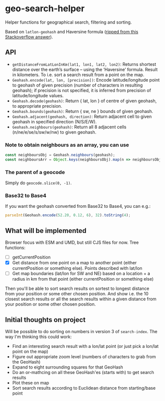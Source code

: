 # geo-search-helper
Helper functions for geographical search, filtering and sorting.

Based on `latlon-geohash` and Haversine formula ([ripped from this Stackoverflow answer](https://stackoverflow.com/a/27943/4210445)).

## API

* `getDistanceFromLatLonInKm(lat1, lon1, lat2, lon2)`: Returns shortest distance over the earth’s surface – using the ‘Haversine’ formula. Result in kilometers. To i.e. sort a search result from a point on the map.
* `Geohash.encode(lat, lon, [precision])`: Encode latitude/longitude point to geohash of given precision
   (number of characters in resulting geohash); if precision is not specified, it is inferred from
   precision of latitude/longitude values.
* `Geohash.decode(geohash)`: Return { lat, lon } of centre of given geohash, to appropriate precision.
* `Geohash.bounds(geohash)`: Return { sw, ne } bounds of given geohash.
* `Geohash.adjacent(geohash, direction)`: Return adjacent cell to given geohash in specified direction (N/S/E/W).
* `Geohash.neighbours(geohash)`: Return all 8 adjacent cells (n/ne/e/se/s/sw/w/nw) to given geohash.

### Note to obtain neighbours as an array, you can use

```javaScript
const neighboursObj = Geohash.neighbours(geohash);
const neighboursArr = Object.keys(neighboursObj).map(n => neighboursObj[n]);
```

### The parent of a geocode

Simply do `geocode.slice(0, -1)`.

### Base32 to Base4

If you want the geohash converted from Base32 to Base4, you can e.g.:

```javaScript
parseInt(Geohash.encode(52.20, 0.12, 6), 32).toString(4);
```

## What will be implemented

Browser focus with ESM and UMD, but still CJS files for now. Tree functions:

* [ ] getCurrentPosition
* [x] Get distance from one point on a map to another point (either currentPosition or something else). Points described with lat/lon
* [ ] Get map boundaries (lat/lon for SW and NE) based on a location + a radius in km from that point (either currentPosition or something else) 

Then you'll be able to sort search results on sortest to longest distance from your position or some other chosen position. And show i.e. the 10 closest search results or all the search results within a given distance from your position or some other chosen position.

## Initial thoughts on project

Will be possible to do sorting on numbers in version 3 of `search-index`. The way I'm thinking this could work:
* Find an interesting search result with a lon/lat point (or just pick a lon/lat point on the map)
* Figure out appropriate zoom level (numbers of characters to grab from the GeoHash)
* Expand to eight surrounding squares for that GeoHash
* Do an or-mathcing on all these GeoHash'es (starts with) to get search results
* Plot these on map
* Sort search results according to Euclidean distance from starting/base point
